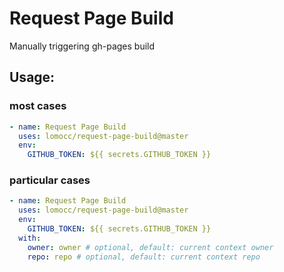 # Request Page Build

Manually triggering gh-pages build

## Usage:

### most cases

```yaml
- name: Request Page Build
  uses: lomocc/request-page-build@master
  env:
    GITHUB_TOKEN: ${{ secrets.GITHUB_TOKEN }}
```

### particular cases

```yaml
- name: Request Page Build
  uses: lomocc/request-page-build@master
  env:
    GITHUB_TOKEN: ${{ secrets.GITHUB_TOKEN }}
  with:
    owner: owner # optional, default: current context owner
    repo: repo # optional, default: current context repo
```
